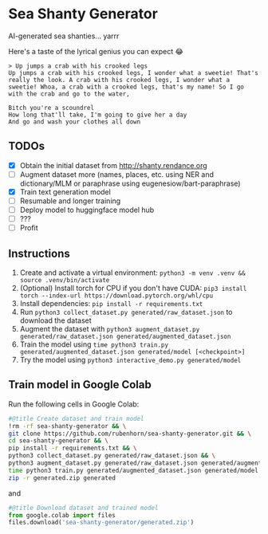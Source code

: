 # Sea Shanty Generator
AI-generated sea shanties... yarrr

Here's a taste of the lyrical genius you can expect 😂
```
> Up jumps a crab with his crooked legs
Up jumps a crab with his crooked legs, I wonder what a sweetie! That's really the look. A crab with his crooked legs, I wonder what a sweetie! Whoa, a crab with a crooked legs, that's my name! So I go with the crab and go to the water,

Bitch you're a scoundrel
How long that'll take, I'm going to give her a day
And go and wash your clothes all down
```

## TODOs
- [x] Obtain the initial dataset from http://shanty.rendance.org
- [ ] Augment dataset more (names, places, etc. using NER and dictionary/MLM or paraphrase using eugenesiow/bart-paraphrase)
- [x] Train text generation model
- [ ] Resumable and longer training
- [ ] Deploy model to huggingface model hub
- [ ] ???   
- [ ] Profit

## Instructions
1. Create and activate a virtual environment: `python3 -m venv .venv && source .venv/bin/activate`
2. (Optional) Install torch for CPU if you don't have CUDA: `pip3 install torch --index-url https://download.pytorch.org/whl/cpu`
3. Install dependencies: `pip install -r requirements.txt`
4. Run `python3 collect_dataset.py generated/raw_dataset.json` to download the dataset
5. Augment the dataset with `python3 augment_dataset.py generated/raw_dataset.json generated/augmented_dataset.json`
6. Train the model using `time python3 train.py generated/augmented_dataset.json generated/model [<checkpoint>]`
7. Try the model using `python3 interactive_demo.py generated/model`

## Train model in Google Colab
Run the following cells in Google Colab:
```bash
#@title Create dataset and train model
!rm -rf sea-shanty-generator && \
git clone https://github.com/rubenhorn/sea-shanty-generator.git && \
cd sea-shanty-generator && \
pip install -r requirements.txt && \
python3 collect_dataset.py generated/raw_dataset.json && \
python3 augment_dataset.py generated/raw_dataset.json generated/augmented_dataset.json && \
time python3 train.py generated/augmented_dataset.json generated/model distilgpt2 10 && \
zip -r generated.zip generated
```
and
```python
#@title Download dataset and trained model
from google.colab import files
files.download('sea-shanty-generator/generated.zip')
```
